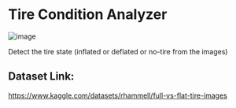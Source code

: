 # Tire Condition Analyzer

![image](https://github.com/MainakRepositor/Tire-State-Analyzer/assets/64016811/8a2676ad-6b06-47bd-9b79-4d5a669fe39d)

Detect the tire state (inflated or deflated or no-tire from the images)

## Dataset Link:
https://www.kaggle.com/datasets/rhammell/full-vs-flat-tire-images

